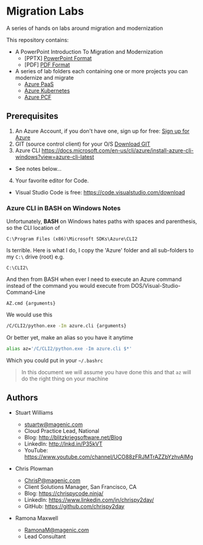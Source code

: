 # Migration Labs #
A series of hands on labs around migration and modernization

This repository contains:

* A PowerPoint Introduction To Migration and Modernization
    * [PPTX] <a href="Migration-Modernization.pdf" target="_blank">PowerPoint Format</a>
    * [PDF] <a href="Migration-Modernization.pdf" target="_blank">PDF Format</a>
* A series of lab folders each containing one or more projects you can modernize and migrate
    * <a href="paas\README.md" target="_blank">Azure PaaS</a>
    * <a href="nodejs\README.md" target="_blank">Azure Kubernetes</a>
    * <a href="pcf\README.md" target="_blank">Azure PCF</a>

## Prerequisites ##

1. An Azure Account, if you don't have one, sign up for free: <a href="https://azure.microsoft.com/en-us/free/" target="_blank">Sign up for Azure</a>
2. GIT (source control client) for your O/S <a href="https://git-scm.com/downloads" target="_blank">Download GIT</a>
3. Azure CLI <https://docs.microsoft.com/en-us/cli/azure/install-azure-cli-windows?view=azure-cli-latest>
* See notes below...
4. Your favorite editor for Code. 
* Visual Studio Code is free: <https://code.visualstudio.com/download>

### Azure CLI in BASH on Windows Notes ###

Unfortunately, **BASH** on Windows hates paths with spaces and parenthesis, so the CLI location of 
```DOS
C:\Program Files (x86)\Microsoft SDKs\Azure\CLI2
```
Is terrible. Here is what I do, I copy the 'Azure' folder and all sub-folders to my `C:\` drive (root) e.g.

```DOS
C:\CLI2\
```

And then from BASH when ever I need to execute an Azure command instead of the command you would execute from DOS/Visual-Studio-Command-Line
```DOS
AZ.cmd {arguments}
```
We would use this
```bash
/C/CLI2/python.exe -Im azure.cli {arguments}
```
Or better yet, make an alias so you have it anytime
```bash
alias az='/C/CLI2/python.exe -Im azure.cli $*'
```
Which you could put in your `~/.bashrc`

> In this document we will assume you have done this and that `az` will do the right thing on your machine


## Authors ##

* Stuart Williams
    * <stuartw@magenic.com>
    * Cloud Practice Lead, National
    * Blog: http://blitzkriegsoftware.net/Blog 
    * LinkedIn: http://lnkd.in/P35kVT 
    * YouTube: https://www.youtube.com/channel/UCO88zFRJMTrAZZbYzhvAlMg 

* Chris Plowman 
    * <ChrisP@magenic.com>
    * Client Solutions Manager, San Francisco, CA
    * Blog: https://chrispycode.ninja/
    * LinkedIn: https://www.linkedin.com/in/chrispy2day/
    * GitHub: https://github.com/chrispy2day

* Ramona Maxwell 
    * <RamonaM@magenic.com>
    * Lead Consultant

